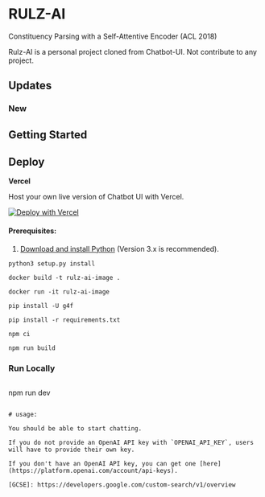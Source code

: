# RULZ-AI

Constituency Parsing with a Self-Attentive Encoder (ACL 2018)

Rulz-AI is a personal project cloned from Chatbot-UI. Not contribute to any project.

## Updates
### New

## Getting Started

## Deploy

**Vercel**

Host your own live version of Chatbot UI with Vercel.

[![Deploy with Vercel](https://vercel.com/button)](https://vercel.com/new/clone?repository-url=https%3A%2F%2Fgithub.com%2Frebornrulz%2Frulz-ai)

#### Prerequisites:
1. [Download and install Python](https://www.python.org/downloads/) (Version 3.x is recommended).
```
python3 setup.py install
```
```
docker build -t rulz-ai-image .
```
```
docker run -it rulz-ai-image
```
```
pip install -U g4f
```
```
pip install -r requirements.txt
```
```
npm ci
```
```
npm run build
```
### Run Locally
```
```
npm run dev
```

# usage:

You should be able to start chatting.

If you do not provide an OpenAI API key with `OPENAI_API_KEY`, users will have to provide their own key.

If you don't have an OpenAI API key, you can get one [here](https://platform.openai.com/account/api-keys).

[GCSE]: https://developers.google.com/custom-search/v1/overview

